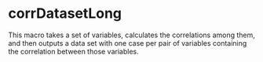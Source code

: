 # corrDatasetLong
This macro takes a set of variables, calculates the correlations among them, and then outputs a data set with one case per pair of variables containing the correlation between those variables.
